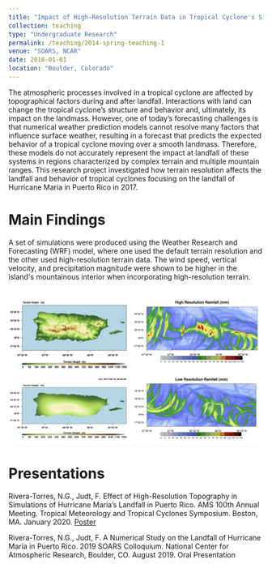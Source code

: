 ```yaml
---
title: "Impact of High-Resolution Terrain Data in Tropical Cyclone's Simulations"
collection: teaching
type: "Undergraduate Research"
permalink: /teaching/2014-spring-teaching-1
venue: "SOARS, NCAR"
date: 2018-01-01
location: "Boulder, Colorado"
---
```


The atmospheric processes involved in a tropical cyclone are affected by topographical factors
during and after landfall. Interactions with land can change the tropical cyclone’s
structure and behavior and, ultimately, its impact on the landmass. However, one of today’s
forecasting challenges is that numerical weather prediction models cannot resolve many 
factors that influence surface weather, resulting in a forecast that predicts the expected behavior
of a tropical cyclone moving over a smooth landmass. Therefore, these models do not accurately
represent the impact at landfall of these systems in regions characterized by complex
terrain and multiple mountain ranges. This research project investigated how terrain resolution
affects the landfall and behavior of tropical cyclones focusing on the landfall of Hurricane Maria
in Puerto Rico in 2017.

Main Findings
======
A set of simulations were produced using the Weather Research and Forecasting (WRF) model, where one used the default terrain resolution and the other used high-resolution terrain data. The wind speed, vertical velocity, and precipitation magnitude were shown to be higher in the island's mountainous interior when incorporating high-resolution terrain.

<br/><img src='/images/terrain_panel.png'> 

Presentations
======

Rivera-Torres, N.G., Judt, F. Effect of High-Resolution Topography in Simulations of Hurricane Maria’s Landfall in Puerto Rico. AMS 100th Annual Meeting. Tropical Meteorology and Tropical Cyclones Symposium. Boston, MA. January 2020. [Poster](http://academicpages.github.io/files/Rivera_Nathalie_Poster2019copy.pdf)

Rivera-Torres, N.G., Judt, F. A Numerical Study on the Landfall of Hurricane Maria in Puerto Rico. 2019 SOARS Colloquium. National Center for Atmospheric Research, Boulder, CO. August 2019. Oral Presentation
